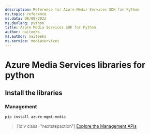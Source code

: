 ```yaml
---
description: Reference for Azure Media Services SDK for Python
ms.topic: reference
ms.data: 08/08/2022
ms.devlang: python
title: Azure Media Services SDK for Python
author: naiteeks
ms.author: naiteeks
ms.service: mediaservices
---
```

# Azure Media Services libraries for python

## Install the libraries


### Management

```bash
pip install azure-mgmt-media
```
> [!div class="nextstepaction"]
> [Explore the Management APIs](/python/api/overview/azure/mediaservices/management)
